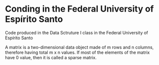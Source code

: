 # Conding in the Federal University of Espírito Santo
Code produced in the Data Sctruture I class in the Federal University of Espírito Santo

A matrix is a two-dimensional data object made of m rows and n columns, therefore having total m x n values. If most of the elements of the matrix have 0 value, then it is called a sparse matrix.